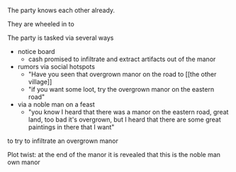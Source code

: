 The party knows each other already.

They are wheeled in to  


The party is tasked via several ways

- notice board
	- cash promised to infiltrate and extract artifacts out of the manor
- rumors via social hotspots
	- "Have you seen that overgrown manor on the road to [[the other village]]
	- "if you want some loot, try the overgrown manor on the eastern road"
- via a noble man on a feast
	- "you know I heard that there was a manor on the eastern road, great land, too bad it's overgrown, but I heard that there are some great paintings in there that I want"

to try to infiltrate an overgrown manor 

Plot twist: at the end of the manor it is revealed that this is the noble man own manor 